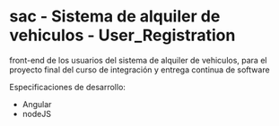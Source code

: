 # sac - Sistema de alquiler de vehiculos - User_Registration

front-end de los usuarios del sistema de alquiler de vehiculos, para el proyecto final del curso de integración y entrega continua de software

Especificaciones de desarrollo:
* Angular
* nodeJS
